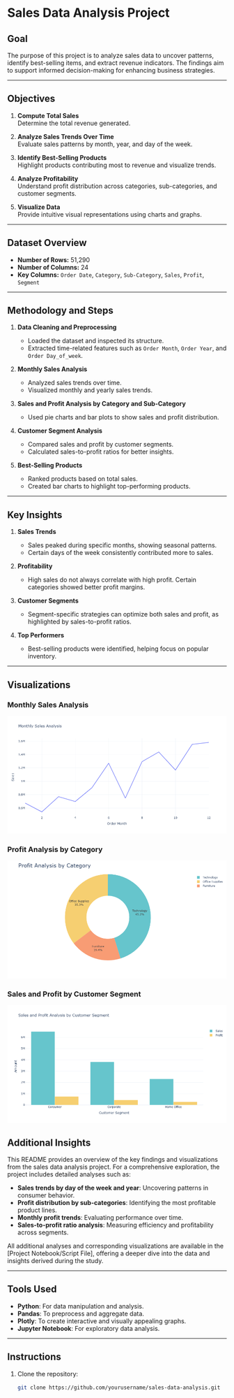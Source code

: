 # Sales Data Analysis Project

## Goal
The purpose of this project is to analyze sales data to uncover patterns, identify best-selling items, and extract revenue indicators. The findings aim to support informed decision-making for enhancing business strategies.

---

## Objectives
1. **Compute Total Sales**  
   Determine the total revenue generated.
   
2. **Analyze Sales Trends Over Time**  
   Evaluate sales patterns by month, year, and day of the week.
   
3. **Identify Best-Selling Products**  
   Highlight products contributing most to revenue and visualize trends.

4. **Analyze Profitability**  
   Understand profit distribution across categories, sub-categories, and customer segments.

5. **Visualize Data**  
   Provide intuitive visual representations using charts and graphs.

---

## Dataset Overview
- **Number of Rows:** 51,290  
- **Number of Columns:** 24  
- **Key Columns:** `Order Date`, `Category`, `Sub-Category`, `Sales`, `Profit`, `Segment`

---

## Methodology and Steps
1. **Data Cleaning and Preprocessing**
   - Loaded the dataset and inspected its structure.
   - Extracted time-related features such as `Order Month`, `Order Year`, and `Order Day_of_week`.

2. **Monthly Sales Analysis**
   - Analyzed sales trends over time.
   - Visualized monthly and yearly sales trends.

3. **Sales and Profit Analysis by Category and Sub-Category**
   - Used pie charts and bar plots to show sales and profit distribution.

4. **Customer Segment Analysis**
   - Compared sales and profit by customer segments.
   - Calculated sales-to-profit ratios for better insights.

5. **Best-Selling Products**
   - Ranked products based on total sales.
   - Created bar charts to highlight top-performing products.

---

## Key Insights
1. **Sales Trends**
   - Sales peaked during specific months, showing seasonal patterns.
   - Certain days of the week consistently contributed more to sales.

2. **Profitability**
   - High sales do not always correlate with high profit. Certain categories showed better profit margins.

3. **Customer Segments**
   - Segment-specific strategies can optimize both sales and profit, as highlighted by sales-to-profit ratios.

4. **Top Performers**
   - Best-selling products were identified, helping focus on popular inventory.

---

## Visualizations
### Monthly Sales Analysis
![Monthly Sales Analysis](images/monthly_sales.png)

### Profit Analysis by Category
![Profit by Category](images/profit_by_category.png)

### Sales and Profit by Customer Segment
![Sales and Profit by Segment](images/sales_profit_segment.png)


## Additional Insights

This README provides an overview of the key findings and visualizations from the sales data analysis project. For a comprehensive exploration, the project includes detailed analyses such as:

- **Sales trends by day of the week and year**: Uncovering patterns in consumer behavior.
- **Profit distribution by sub-categories**: Identifying the most profitable product lines.
- **Monthly profit trends**: Evaluating performance over time.
- **Sales-to-profit ratio analysis**: Measuring efficiency and profitability across segments.

All additional analyses and corresponding visualizations are available in the [Project Notebook/Script File], offering a deeper dive into the data and insights derived during the study.


---

## Tools Used
- **Python**: For data manipulation and analysis.
- **Pandas**: To preprocess and aggregate data.
- **Plotly**: To create interactive and visually appealing graphs.
- **Jupyter Notebook**: For exploratory data analysis.

---

## Instructions
1. Clone the repository:
   ```bash
   git clone https://github.com/yourusername/sales-data-analysis.git
